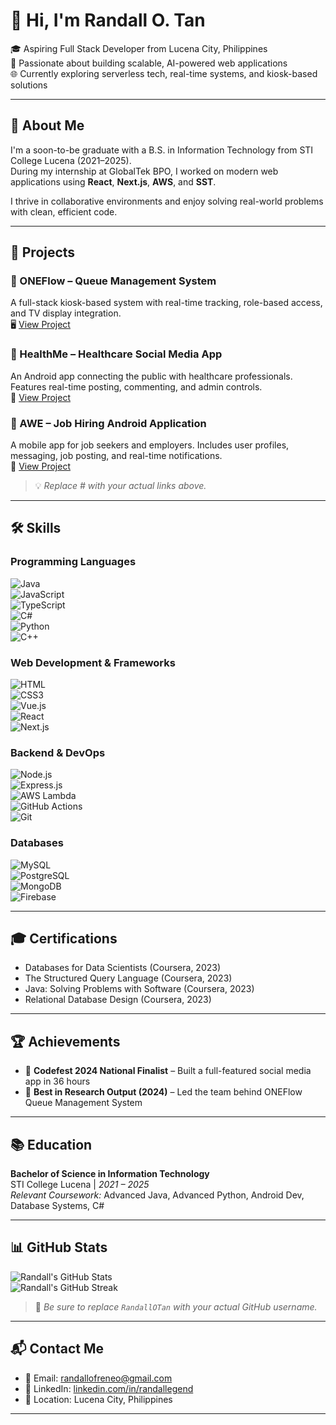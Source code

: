 # 👋 Hi, I'm Randall O. Tan

🎓 Aspiring Full Stack Developer from Lucena City, Philippines  
🔧 Passionate about building scalable, AI-powered web applications  
🌐 Currently exploring serverless tech, real-time systems, and kiosk-based solutions

---

## 🧠 About Me

I'm a soon-to-be graduate with a B.S. in Information Technology from STI College Lucena (2021–2025).  
During my internship at GlobalTek BPO, I worked on modern web applications using **React**, **Next.js**, **AWS**, and **SST**.

I thrive in collaborative environments and enjoy solving real-world problems with clean, efficient code.

---

## 🚀 Projects

### 🔹 ONEFlow – Queue Management System  
A full-stack kiosk-based system with real-time tracking, role-based access, and TV display integration.  
🖥️ [View Project](#)

### 🔹 HealthMe – Healthcare Social Media App  
An Android app connecting the public with healthcare professionals. Features real-time posting, commenting, and admin controls.  
📱 [View Project](#)

### 🔹 AWE – Job Hiring Android Application  
A mobile app for job seekers and employers. Includes user profiles, messaging, job posting, and real-time notifications.  
📱 [View Project](#)

> 💡 *Replace # with your actual links above.*

---

## 🛠️ Skills

### Programming Languages  
![Java](https://img.shields.io/badge/Java-%23ED8B00.svg?style=flat&logo=java&logoColor=white)  
![JavaScript](https://img.shields.io/badge/JavaScript-F7DF1E.svg?style=flat&logo=javascript&logoColor=black)  
![TypeScript](https://img.shields.io/badge/TypeScript-007ACC.svg?style=flat&logo=typescript&logoColor=white)  
![C#](https://img.shields.io/badge/C%23-239120.svg?style=flat&logo=c-sharp&logoColor=white)  
![Python](https://img.shields.io/badge/Python-3776AB.svg?style=flat&logo=python&logoColor=white)  
![C++](https://img.shields.io/badge/C++-00599C.svg?style=flat&logo=c%2B%2B&logoColor=white)

### Web Development & Frameworks  
![HTML](https://img.shields.io/badge/HTML5-E34F26?style=flat&logo=html5&logoColor=white)  
![CSS3](https://img.shields.io/badge/CSS3-1572B6?style=flat&logo=css3&logoColor=white)  
![Vue.js](https://img.shields.io/badge/Vue.js-4FC08D?style=flat&logo=vue.js&logoColor=white)  
![React](https://img.shields.io/badge/React-61DAFB?style=flat&logo=react&logoColor=black)  
![Next.js](https://img.shields.io/badge/Next.js-000000?style=flat&logo=next.js&logoColor=white)

### Backend & DevOps  
![Node.js](https://img.shields.io/badge/Node.js-43853D?style=flat&logo=node.js&logoColor=white)  
![Express.js](https://img.shields.io/badge/Express.js-000000?style=flat&logo=express&logoColor=white)  
![AWS Lambda](https://img.shields.io/badge/AWS%20Lambda-FF9900?style=flat&logo=aws-lambda&logoColor=white)  
![GitHub Actions](https://img.shields.io/badge/GitHub%20Actions-2088FF?style=flat&logo=github-actions&logoColor=white)  
![Git](https://img.shields.io/badge/Git-F05032?style=flat&logo=git&logoColor=white)

### Databases  
![MySQL](https://img.shields.io/badge/MySQL-4479A1?style=flat&logo=mysql&logoColor=white)  
![PostgreSQL](https://img.shields.io/badge/PostgreSQL-4169E1?style=flat&logo=postgresql&logoColor=white)  
![MongoDB](https://img.shields.io/badge/MongoDB-47A248?style=flat&logo=mongodb&logoColor=white)  
![Firebase](https://img.shields.io/badge/Firebase-FFCA28?style=flat&logo=firebase&logoColor=black)

---

## 🎓 Certifications

- Databases for Data Scientists (Coursera, 2023)  
- The Structured Query Language (Coursera, 2023)  
- Java: Solving Problems with Software (Coursera, 2023)  
- Relational Database Design (Coursera, 2023)

---

## 🏆 Achievements

- 🥇 **Codefest 2024 National Finalist** – Built a full-featured social media app in 36 hours  
- 🏅 **Best in Research Output (2024)** – Led the team behind ONEFlow Queue Management System

---

## 📚 Education

**Bachelor of Science in Information Technology**  
STI College Lucena | *2021 – 2025*  
*Relevant Coursework:* Advanced Java, Advanced Python, Android Dev, Database Systems, C#

---

## 📊 GitHub Stats

![Randall's GitHub Stats](https://github-readme-stats.vercel.app/api?username=RandallOTan&show_icons=true&theme=radical)  
![Randall's GitHub Streak](https://github-readme-streak-stats.herokuapp.com/?user=RandallOTan)

> 🔁 *Be sure to replace `RandallOTan` with your actual GitHub username.*

---

## 📬 Contact Me

- 📧 Email: [randallofreneo@gmail.com](mailto:randallofreneo@gmail.com)  
- 💼 LinkedIn: [linkedin.com/in/randallegend](https://linkedin.com/in/randallegend)  
- 📍 Location: Lucena City, Philippines

---

<!--
README template created by ChatGPT based on CV.
Replace placeholder URLs (#) and GitHub username as needed.
-->
